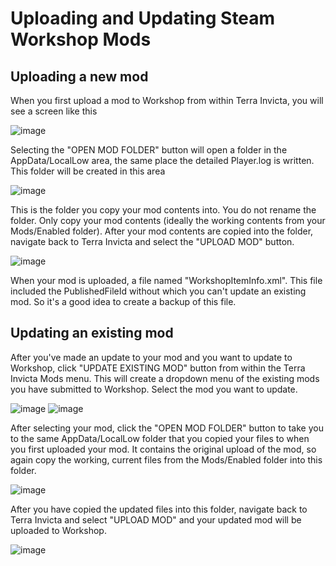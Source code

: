 # Uploading and Updating Steam Workshop Mods

## Uploading a new mod

When you first upload a mod to Workshop from within Terra Invicta, you will see a screen like this

![image](https://user-images.githubusercontent.com/11687023/194989961-bf3bb725-b94f-43e1-aab5-33d858530adc.png)


Selecting the "OPEN MOD FOLDER" button will open a folder in the AppData/LocalLow area, the same place the detailed Player.log is written. This folder will be created in this area

![image](https://user-images.githubusercontent.com/11687023/194988376-9d747a4b-e086-4a6b-8625-769fa1d8d59b.png)

This is the folder you copy your mod contents into. You do not rename the folder. Only copy your mod contents (ideally the working contents from your Mods/Enabled folder). After your mod contents are copied into the folder, navigate back to Terra Invicta and select the "UPLOAD MOD" button.

![image](https://user-images.githubusercontent.com/11687023/194990042-5aea97dd-a252-4e37-9332-24af8ab02b4a.png)

When your mod is uploaded, a file named "WorkshopItemInfo.xml". This file included the PublishedFileId without which you can't update an existing mod. So it's a good idea to create a backup of this file.

## Updating an existing mod

After you've made an update to your mod and you want to update to Workshop, click "UPDATE EXISTING MOD" button from within the Terra Invicta Mods menu. This will create a dropdown menu of the existing mods you have submitted to Workshop. Select the mod you want to update.

![image](https://user-images.githubusercontent.com/11687023/194990246-731c681a-fcab-4567-90be-55833a0f959a.png)
![image](https://user-images.githubusercontent.com/11687023/194990482-29b8f99a-9a2c-40c7-8162-94e843664447.png)

After selecting your mod, click the "OPEN MOD FOLDER" button to take you to the same AppData/LocalLow folder that you copied your files to when you first uploaded your mod. It contains the original upload of the mod, so again copy the working, current files from the Mods/Enabled folder into this folder.

![image](https://user-images.githubusercontent.com/11687023/194989301-9f2f4d60-023c-4b05-9bfe-fa3c650a588a.png)

After you have copied the updated files into this folder, navigate back to Terra Invicta and select "UPLOAD MOD" and your updated mod will be uploaded to Workshop.

![image](https://user-images.githubusercontent.com/11687023/194990042-5aea97dd-a252-4e37-9332-24af8ab02b4a.png)
